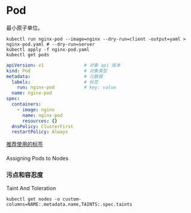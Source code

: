 # Pod

最小原子单位。

```shell
kubectl run nginx-pod --image=nginx --dry-run=client -output=yaml > nginx-pod.yaml # --dry-run=server
kubectl apply -f nginx-pod.yaml
kubectl get pods
```

```yaml
apiVersion: v1               # 对象 api 版本
kind: Pod                    # 对象类型
metadata:                    # 元数据
  labels:                    # 标签 
    run: nginx-pod           # key: value
  name: nginx-pod
spec:
  containers:
    - image: nginx
      name: nginx-pod
      resources: {}
  dnsPolicy: ClusterFirst
  restartPolicy: Always
```

[推荐使用的标签](https://kubernetes.io/zh/docs/concepts/overview/working-with-objects/common-labels/)

#### 
Assigning Pods to Nodes

### 污点和容忍度

Taint And Toleration

```shell
kubectl get nodes -o custom-columns=NAME:.metadata.name,TAINTS:.spec.taints
```
